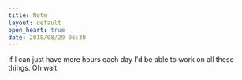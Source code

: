 ```yaml
---
title: Note
layout: default
open_heart: true
date: 2018/08/29 06:30
---
```


If I can just have more hours each day I'd be able to work on all these things.
Oh wait.
